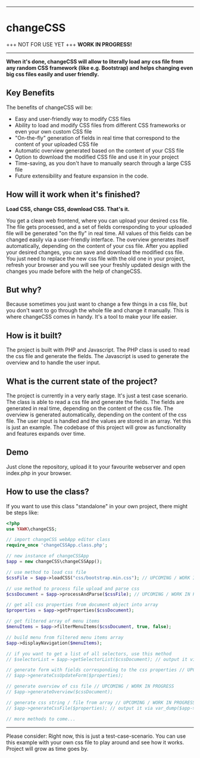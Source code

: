 
<hr>
<h1>changeCSS</h1>
+++ NOT FOR USE YET +++ <b>WORK IN PROGRESS!</b>
<hr>

<b>When it's done, changeCSS will allow to literally load any css file from any random CSS framework (like e.g. Bootstrap) and helps changing even big css files easily and user friendly.</b>
<h2>Key Benefits</h2>
The benefits of changeCSS will be:

- Easy and user-friendly way to modify CSS files
- Ability to load and modify CSS files from different CSS frameworks or even your own custom CSS file
- "On-the-fly" generation of fields in real time that correspond to the content of your uploaded CSS file
- Automatic overview generated based on the content of your CSS file
- Option to download the modified CSS file and use it in your project
- Time-saving, as you don't have to manually search through a large CSS file
- Future extensibility and feature expansion in the code.


<h2>How will it work when it's finished?</h2>
<b>Load CSS, change CSS, download CSS. That's it.</b>

You get a clean web frontend, where you can upload your desired css file. The file gets processed, and a set of fields corresponding to your uploaded file will be generated "on the fly" in real time. All values of this fields can be changed easily via a user-friendly interface. The overview generates itself automatically, depending on the content of your css file. After you applied your desired changes, you can save and download the modified css file. You just need to replace the new css file with the old one in your project, refresh your browser and you will see your freshly updated design with the changes you made before with the help of changeCSS.

<h2>But why?</h2>
Because sometimes you just want to change a few things in a css file, but you don't want to go through the whole file and change it manually. This is where changeCSS comes in handy. It's a tool to make your life easier.

<h2>How is it built?</h2>
The project is built with PHP and Javascript. The PHP class is used to read the css file and generate the fields. The Javascript is used to generate the overview and to handle the user input.

<h2>What is the current state of the project?</h2>
The project is currently in a very early stage. It's just a test case scenario. The class is able to read a css file and generate the fields. The fields are generated in real time, depending on the content of the css file. The overview is generated automatically, depending on the content of the css file. The user input is handled and the values are stored in an array. Yet this is just an example. The codebase of this project will grow as functionality and features expands over time.


<h2>Demo</h2>
Just clone the repository, upload it to your favourite webserver and open index.php in your browser.

<h2>How to use the class?</h2>
If you want to use this class "standalone" in your own project, there might be steps like:

<!-- language: php -->

```php
<?php
use YAWK\changeCSS;

// import changeCSS webApp editor class
require_once 'changeCSSApp.class.php';

// new instance of changeCSSApp
$app = new changeCSS\changeCSSApp();

// use method to load css file
$cssFile = $app->loadCSS("css/bootstrap.min.css"); // UPCOMING / WORK IN PROGRESS

// use method to process file upload and parse css
$cssDocument = $app->processAndParse($cssFile); // UPCOMING / WORK IN PROGRESS

// get all css properties from document object into array
$properties = $app->getProperties($cssDocument);

// get filtered array of menu items
$menuItems = $app->filterMenuItems($cssDocument, true, false);

// build menu from filtered menu items array
$app->displayNavigation($menuItems);

// if you want to get a list of all selectors, use this method
// $selectorList = $app->getSelectorList($cssDocument); // output it via var_dump($selectorList);

// generate form with fields corresponding to the css properties // UPCOMING / WORK IN PROGRESS
// $app->generateCssUpdateForm($properties);

// generate overview of css file // UPCOMING / WORK IN PROGRESS
// $app->generateOverview($cssDocument);

// generate css string / file from array // UPCOMING / WORK IN PROGRESS
// $app->generateCssFile($properties); // output it via var_dump($app->generateCssFile($properties));

// more methods to come...

```
<hr>

Please consider: Right now, this is just a test-case-scenario. You can use this example with your own css file to play around and see how it works.
Project will grow as time goes by.

